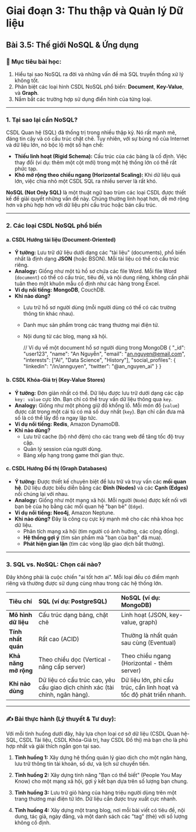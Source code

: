 # Giai đoạn 3: Thu thập và Quản lý Dữ liệu
## Bài 3.5: Thế giới NoSQL & Ứng dụng

### **🎯 Mục tiêu bài học:**
1.  Hiểu tại sao NoSQL ra đời và những vấn đề mà SQL truyền thống xử lý không tốt.
2.  Phân biệt các loại hình CSDL NoSQL phổ biến: **Document**, **Key-Value**, và **Graph**.
3.  Nắm bắt các trường hợp sử dụng điển hình của từng loại.

---

### **1. Tại sao lại cần NoSQL?**

CSDL Quan hệ (SQL) đã thống trị trong nhiều thập kỷ. Nó rất mạnh mẽ, đáng tin cậy và có cấu trúc chặt chẽ. Tuy nhiên, với sự bùng nổ của Internet và dữ liệu lớn, nó bộc lộ một số hạn chế:

* **Thiếu linh hoạt (Rigid Schema):** Cấu trúc của các bảng là cố định. Việc thay đổi (ví dụ: thêm một cột mới) trong một hệ thống lớn có thể rất phức tạp.
* **Khó mở rộng theo chiều ngang (Horizontal Scaling):** Khi dữ liệu quá lớn, việc chia nhỏ một CSDL SQL ra nhiều server là rất khó.

**NoSQL (Not Only SQL)** là một thuật ngữ bao trùm các loại CSDL được thiết kế để giải quyết những vấn đề này. Chúng thường linh hoạt hơn, dễ mở rộng hơn và phù hợp hơn với dữ liệu phi cấu trúc hoặc bán cấu trúc.

---

### **2. Các loại CSDL NoSQL phổ biến**

#### **a. CSDL Hướng tài liệu (Document-Oriented)**

* **Ý tưởng:** Lưu trữ dữ liệu dưới dạng các "tài liệu" (documents), phổ biến nhất là định dạng **JSON** (hoặc BSON). Mỗi tài liệu có thể có cấu trúc riêng.
* **Analogy:** Giống như một tủ hồ sơ chứa các file Word. Mỗi file Word (`document`) có thể có cấu trúc, tiêu đề, và nội dung riêng, không cần phải tuân theo một khuôn mẫu cố định như các hàng trong Excel.
* **Ví dụ nổi tiếng:** **MongoDB**, CouchDB.
* **Khi nào dùng?**
    * Lưu trữ hồ sơ người dùng (mỗi người dùng có thể có các trường thông tin khác nhau).
    * Danh mục sản phẩm trong các trang thương mại điện tử.
    * Nội dung từ các blog, mạng xã hội.

        // Ví dụ về một document hồ sơ người dùng trong MongoDB
        {
            "_id": "user123",
            "name": "An Nguyễn",
            "email": "an.nguyen@email.com",
            "interests": ["AI", "Data Science", "History"],
            "social_profiles": {
                "linkedin": "/in/annguyen",
                "twitter": "@an_nguyen_ai"
            }
        }

#### **b. CSDL Khóa-Giá trị (Key-Value Stores)**

* **Ý tưởng:** Đơn giản nhất có thể. Dữ liệu được lưu trữ dưới dạng các cặp `key: value` cực lớn. Bạn chỉ có thể truy vấn dữ liệu thông qua `key`.
* **Analogy:** Giống như một phòng giữ đồ khổng lồ. Mỗi món đồ (`value`) được cất trong một cái tủ có mã số duy nhất (`key`). Bạn chỉ cần đưa mã số là có thể lấy đồ ra ngay lập tức.
* **Ví dụ nổi tiếng:** **Redis**, Amazon DynamoDB.
* **Khi nào dùng?**
    * Lưu trữ cache (bộ nhớ đệm) cho các trang web để tăng tốc độ truy cập.
    * Quản lý session của người dùng.
    * Bảng xếp hạng trong game thời gian thực.

#### **c. CSDL Hướng Đồ thị (Graph Databases)**

* **Ý tưởng:** Được thiết kế chuyên biệt để lưu trữ và truy vấn các **mối quan hệ**. Dữ liệu được biểu diễn bằng các **Đỉnh (Nodes)** và các **Cạnh (Edges)** nối chúng lại với nhau.
* **Analogy:** Giống như một mạng xã hội. Mỗi người (`Node`) được kết nối với bạn bè của họ bằng các mối quan hệ "bạn bè" (`Edge`).
* **Ví dụ nổi tiếng:** **Neo4j**, Amazon Neptune.
* **Khi nào dùng?** Đây là công cụ cực kỳ mạnh mẽ cho các nhà khoa học dữ liệu.
    * Phân tích mạng xã hội (tìm người có ảnh hưởng, các cộng đồng).
    * **Hệ thống gợi ý** (tìm sản phẩm mà "bạn của bạn" đã mua).
    * **Phát hiện gian lận** (tìm các vòng lặp giao dịch bất thường).



---

### **3. SQL vs. NoSQL: Chọn cái nào?**

Đây không phải là cuộc chiến "ai tốt hơn ai". Mỗi loại đều có điểm mạnh riêng và thường được sử dụng cùng nhau trong các hệ thống lớn.

| Tiêu chí             | SQL (ví dụ: PostgreSQL)                                                      | NoSQL (ví dụ: MongoDB)                                               |
|:---------------------|:-----------------------------------------------------------------------------|:---------------------------------------------------------------------|
| **Mô hình dữ liệu**  | Cấu trúc dạng bảng, chặt chẽ                                                 | Linh hoạt (JSON, key-value, graph)                                   |
| **Tính nhất quán**   | Rất cao (ACID)                                                               | Thường là nhất quán sau cùng (Eventual)                              |
| **Khả năng mở rộng** | Theo chiều dọc (Vertical - nâng cấp server)                                  | Theo chiều ngang (Horizontal - thêm server)                          |
| **Khi nào dùng**     | Dữ liệu có cấu trúc cao, yêu cầu giao dịch chính xác (tài chính, ngân hàng). | Dữ liệu lớn, phi cấu trúc, cần linh hoạt và tốc độ phát triển nhanh. |

---

### **✍️ Bài thực hành (Lý thuyết & Tư duy):**

Với mỗi tình huống dưới đây, hãy lựa chọn loại cơ sở dữ liệu (CSDL Quan hệ-SQL, CSDL Tài liệu, CSDL Khóa-Giá trị, hay CSDL Đồ thị) mà bạn cho là phù hợp nhất và giải thích ngắn gọn tại sao.

1.  **Tình huống 1:** Xây dựng hệ thống quản lý giao dịch cho một ngân hàng, lưu trữ thông tin tài khoản, số dư, và lịch sử chuyển tiền.

2.  **Tình huống 2:** Xây dựng tính năng "Bạn có thể biết" (People You May Know) cho một mạng xã hội, gợi ý kết bạn dựa trên số lượng bạn chung.

3.  **Tình huống 3:** Lưu trữ giỏ hàng của hàng triệu người dùng trên một trang thương mại điện tử lớn. Dữ liệu cần được truy xuất cực nhanh.

4.  **Tình huống 4:** Xây dựng một trang blog, nơi mỗi bài viết có tiêu đề, nội dung, tác giả, ngày đăng, và một danh sách các "tag" (thẻ) với số lượng không cố định.